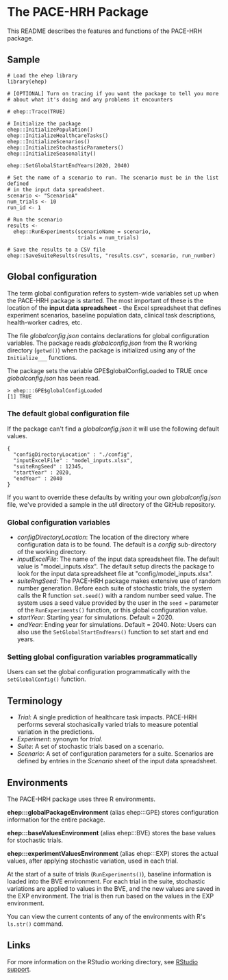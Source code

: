 # The PACE-HRH Package

This README describes the features and functions of the PACE-HRH package.

## Sample

```
# Load the ehep library
library(ehep)

# [OPTIONAL] Turn on tracing if you want the package to tell you more
# about what it's doing and any problems it encounters

# ehep::Trace(TRUE)

# Initialize the package
ehep::InitializePopulation()
ehep::InitializeHealthcareTasks()
ehep::InitializeScenarios()
ehep::InitializeStochasticParameters()
ehep::InitializeSeasonality()

ehep::SetGlobalStartEndYears(2020, 2040)

# Set the name of a scenario to run. The scenario must be in the list defined
# in the input data spreadsheet.
scenario <- "ScenarioA"
num_trials <- 10
run_id <- 1

# Run the scenario
results <-
  ehep::RunExperiments(scenarioName = scenario,
                       trials = num_trials)

# Save the results to a CSV file
ehep::SaveSuiteResults(results, "results.csv", scenario, run_number)
```

## Global configuration

The term global configuration refers to system-wide variables set up
when the PACE-HRH package is started. The most important of these is the location of the 
__input data spreadsheet__ - the Excel spreadsheet that defines experiment scenarios, 
baseline population data, clinical task descriptions, health-worker cadres, etc. 

The file _globalconfig.json_ contains declarations for global configuration 
variables. The package reads _globalconfig.json_ from the R working directory (`getwd()`)
when the package is initialized using any of the `Initialize___` functions.

The package sets the variable GPE$globalConfigLoaded to TRUE once _globalconfig.json_
has been read.

```
> ehep:::GPE$globalConfigLoaded
[1] TRUE
```

### The default global configuration file

If the package can't find a _globalconfig.json_ it will use the following
default values.

```
{
  "configDirectoryLocation" : "./config",
  "inputExcelFile" : "model_inputs.xlsx",
  "suiteRngSeed" : 12345,
  "startYear" : 2020,
  "endYear" : 2040
}
```

If you want to override these defaults by writing your own _globalconfig.json_ file,
we've provided a sample in the _util_ directory of the GitHub repository.

### Global configuration variables

- _configDirectoryLocation_: The location of the directory where configuration
data is to be found. The default is a _config_ sub-directory of the working directory.
- _inputExcelFile_: The name of the input data spreadsheet file. The default value
is "model_inputs.xlsx". The default setup directs the package to look for the
input data spreadsheet file at "config/model_inputs.xlsx".
- _suiteRngSeed_: The PACE-HRH package makes extensive use of random number
generation. Before each suite of stochastic trials, the system calls the 
R function `set.seed()` with a random number seed value. The system uses
a seed value provided by the user in the `seed =` parameter of the `RunExperiments()`
function, or this global configuration value.
- _startYear_: Starting year for simulations. Default = 2020.
- _endYear_: Ending year for simulations. Default = 2040. Note: Users can also
use the `SetGlobalStartEndYears()` function to set start and end years.

### Setting global configuration variables programmatically

Users can set the global configuration programmatically with the `setGlobalConfig()`
function. 

## Terminology

- _Trial_: A single prediction of healthcare task impacts. PACE-HRH 
performs several stochasically varied trials to measure potential
variation in the predictions.
- _Experiment_: synonym for _trial_.
- _Suite_: A set of stochastic trials based on a scenario.
- _Scenario_: A set of configuration parameters for a suite. Scenarios are defined by entries
in the _Scenario_ sheet of the input data spreadsheet.

## Environments

The PACE-HRH package uses three R environments.

__ehep:::globalPackageEnvironment__ (alias ehep:::GPE) stores configuration 
information for the entire package.

__ehep:::baseValuesEnvironment__ (alias ehep:::BVE) stores the base values 
for stochastic trials.

__ehep:::experimentValuesEnvironment__ (alias ehep:::EXP) stores the actual values, 
after applying stochastic variation, used in each trial.

At the start of a suite of trials (`RunExperiments()`), 
baseline information is loaded into the BVE environment. For each trial in the suite, 
stochastic variations are applied to values in the 
BVE, and the new values are saved in the EXP environment. The trial is then run 
based on the values in the EXP environment.
 
You can view the current contents of any of the environments with R's
`ls.str()` command.

## Links

For more information on the RStudio working directory,
see [RStudio support](https://support.rstudio.com/hc/en-us/articles/200711843-Working-Directories-and-Workspaces-in-the-RStudio-IDE).

